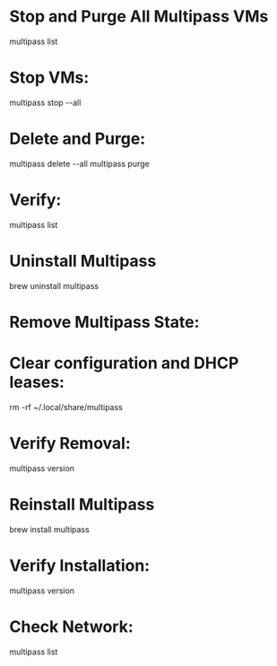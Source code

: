 # Stop and Purge All Multipass VMs
multipass list
# Stop VMs:
multipass stop --all
# Delete and Purge:
multipass delete --all
multipass purge
# Verify:
multipass list

# Uninstall Multipass
brew uninstall multipass
# Remove Multipass State:
# Clear configuration and DHCP leases:
rm -rf ~/.local/share/multipass
# Verify Removal:
multipass version


# Reinstall Multipass
brew install multipass
# Verify Installation:
multipass version
# Check Network:
multipass list